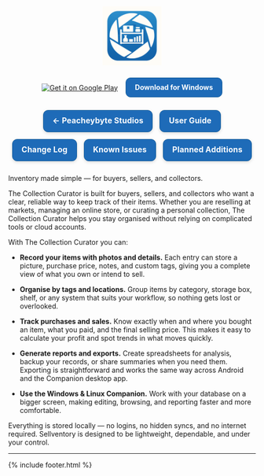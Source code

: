 <!-- App Logo -->
<p align="center">
  <img src="Sellventory-icon-final.png" alt="Sellventory logo" width="120">
</p>
<!-- DOWNLOAD ROW -->
<style>
  .dl-row{display:flex;justify-content:center;align-items:center;gap:16px;margin:22px 0}
  .btn-win{display:inline-block;padding:12px 18px;border-radius:10px;text-decoration:none;
           background:#1e6bb8;color:#fff;font-weight:700;line-height:1;border:1px solid #155d9a}
  .btn-win:visited{color:#fff}
  .btn-win:hover{background:#0f62fe}
</style>

<div class="dl-row">
  <!-- Google Play badge -->
  <a href="https://play.google.com/store/apps/details?id=com.peachbyte.sellventory" aria-label="Get it on Google Play">
    <img src="https://play.google.com/intl/en_us/badges/static/images/badges/en_badge_web_generic.png"
         alt="Get it on Google Play" height="60">
  </a>

  <!-- Windows download button -->
  <a class="btn-win" href="https://github.com/PeacheyByte/sellventory-companion/releases/latest/download/sellventory.exe">
    Download for Windows
  </a>
</div>



<!-- === Sellventory navigation buttons === -->
<style>
  .sv-nav{
    display:flex;justify-content:center;gap:14px;flex-wrap:wrap;margin:26px 0
  }
  .sv-btn{
    display:inline-block;
    padding:12px 18px;
    border:1px solid #155d9a;
    border-radius:10px;
    text-decoration:none;
    font-weight:700;
    font-size:0.98rem;
    background:#1e6bb8;
    color:#fff;
    line-height:1.2;
    letter-spacing:.2px;
    box-shadow:0 2px 6px rgba(0,0,0,.15);
  }
  .sv-btn:visited{color:#fff}
  .sv-btn:hover{background:#155d9a;border-color:#0f4c86;box-shadow:0 3px 10px rgba(0,0,0,.2)}
  .sv-btn:focus{outline:3px solid #99c2ff;outline-offset:2px}

  /* keep buttons readable even after they've been visited */
.sv-nav .sv-btn:link,
.sv-nav .sv-btn:visited {
  color: #fff !important;
  background: #1e6bb8 !important;
  border-color: #155d9a !important;
}

  @media (prefers-color-scheme: dark){
    .sv-btn{background:#2a7bd6;border-color:#1c5ea6}
    .sv-btn:hover{background:#1f6ac0}
  }
</style>

<div class="sv-nav">
  <a class="sv-btn" href="/">← Peacheybyte Studios</a>
  <a class="sv-btn" href="{{ site.baseurl }}/user-guide/">User Guide</a>
  <a class="sv-btn" href="{{ site.baseurl }}/changelog/">Change Log</a>
  <a class="sv-btn" href="{{ site.baseurl }}/issues/">Known Issues</a>
  <a class="sv-btn" href="{{ site.baseurl }}/roadmap/">Planned Additions</a>
</div>
<!-- === end navigation buttons === -->



<!-- Body -->
Inventory made simple — for buyers, sellers, and collectors.

The Collection Curator is built for buyers, sellers, and collectors who want a clear, reliable way to keep track of their items. Whether you are reselling at markets, managing an online store, or curating a personal collection, The Collection Curator helps you stay organised without relying on complicated tools or cloud accounts.

With The Collection Curator  you can:

- **Record your items with photos and details.** Each entry can store a picture, purchase price, notes, and custom tags, giving you a complete view of what you own or intend to sell.

- **Organise by tags and locations.** Group items by category, storage box, shelf, or any system that suits your workflow, so nothing gets lost or overlooked.

- **Track purchases and sales.** Know exactly when and where you bought an item, what you paid, and the final selling price. This makes it easy to calculate your profit and spot trends in what moves quickly.

- **Generate reports and exports.** Create spreadsheets for analysis, backup your records, or share summaries when you need them. Exporting is straightforward and works the same way across Android and the Companion desktop app.

- **Use the Windows & Linux Companion.** Work with your database on a bigger screen, making editing, browsing, and reporting faster and more comfortable.

Everything is stored locally — no logins, no hidden syncs, and no internet required. Sellventory is designed to be lightweight, dependable, and under your control.



---
{% include footer.html %}
